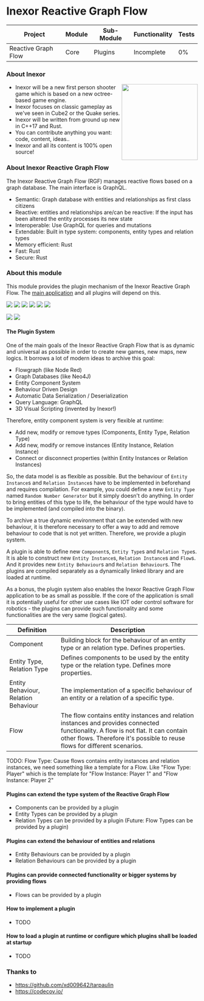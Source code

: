 # Inexor Reactive Graph Flow

| Project | Module | Sub-Module | Functionality | Tests |
| --- | --- | --- | --- | --- |
| Reactive Graph Flow | Core | Plugins | Incomplete | 0% |

### About Inexor

<a href="https://inexor.org/">
<img align="right" width="200" height="200" src="https://raw.githubusercontent.com/aschaeffer/inexor-rgf-core-plugins/main/docs/images/inexor_2.png">
</a>

* Inexor will be a new first person shooter game which is based on a new octree-based game engine.
* Inexor focuses on classic gameplay as we've seen in Cube2 or the Quake series.
* Inexor will be written from ground up new in C++17 and Rust.
* You can contribute anything you want: code, content, ideas..
* Inexor and all its content is 100% open source!

### About Inexor Reactive Graph Flow

The Inexor Reactive Graph Flow (RGF) manages reactive flows based on a graph database. The main interface is GraphQL.

* Semantic: Graph database with entities and relationships as first class citizens
* Reactive: entities and relationships are/can be reactive: If the input has been altered the entity processes its new state
* Interoperable: Use GraphQL for queries and mutations
* Extendable: Built in type system: components, entity types and relation types
* Memory efficient: Rust
* Fast: Rust
* Secure: Rust

### About this module

This module provides the plugin mechanism of the Inexor Reactive Graph Flow. The
[main application](https://github.com/aschaeffer/inexor-rgf-application) and all plugins will depend on this.

[<img src="https://img.shields.io/badge/Language-Rust-brightgreen">](https://www.rust-lang.org/)
[<img src="https://img.shields.io/badge/Platforms-Linux%20%26%20Windows-brightgreen">]()
[<img src="https://img.shields.io/github/workflow/status/aschaeffer/inexor-rgf-core-plugins/Rust">](https://github.com/aschaeffer/inexor-rgf-core-plugins/actions?query=workflow%3ARust)
[<img src="https://img.shields.io/github/last-commit/aschaeffer/inexor-rgf-core-plugins">]()
[<img src="https://img.shields.io/github/languages/code-size/aschaeffer/inexor-rgf-core-plugins">]()
[<img src="https://img.shields.io/codecov/c/github/aschaeffer/inexor-rgf-core-plugins">](https://app.codecov.io/gh/aschaeffer/inexor-rgf-core-plugins)

[<img src="https://img.shields.io/github/license/aschaeffer/inexor-rgf-core-plugins">](https://github.com/aschaeffer/inexor-rgf-core-plugins/blob/main/LICENSE)
[<img src="https://img.shields.io/discord/698219248954376256?logo=discord">](https://discord.com/invite/acUW8k7)

#### The Plugin System

One of the main goals of the Inexor Reactive Graph Flow that is as dynamic and universal as possible in order to create
new games, new maps, new logics. It borrows a lot of modern ideas to archive this goal:

* Flowgraph (like Node Red)
* Graph Databases (like Neo4J)
* Entity Component System
* Behaviour Driven Design
* Automatic Data Serialization / Deserialization
* Query Language: GraphQL
* 3D Visual Scripting (invented by Inexor!)

Therefore, entity component system is very flexible at runtime:

* Add new, modify or remove types (Components, Entity Type, Relation Type)
* Add new, modify or remove instances (Entity Instance, Relation Instance)
* Connect or disconnect properties (within Entity Instances or Relation Instances)

So, the data model is as flexible as possible. But the behaviour of `Entity Instance`s and `Relation Instance`s have to
be implemented in beforehand and requires compilation. For example, you could define a new `Entity Type` named `Random
Number Generator` but it simply doesn't do anything. In order to bring entities of this type to life, the behaviour of
the type would have to be implemented (and compiled into the binary).

To archive a true dynamic environment that can be extended with new behaviour, it is therefore necessary to offer a way
to add and remove behaviour to code that is not yet written. Therefore, we provide a plugin system.

A plugin is able to define new `Component`s, `Entity Type`s and `Relation Type`s. It is able to construct new `Entity
Instance`s, `Relation Instance`s and `Flow`s. And it provides new `Entity Behaviour`s and `Relation Behaviour`s. The
plugins are compiled separately as a dynamically linked library and are loaded at runtime.

As a bonus, the plugin system also enables the Inexor Reactive Graph Flow application to be as small as possible. If the
core of the application is small it is potentially useful for other use cases like IOT oder control software for
robotics - the plugins can provide such functionality and some functionalities are the very same (logical gates).

| Definition  | Description |
| --- | --- |
| Component | Building block for the behaviour of an entity type or an relation type. Defines properties. |
| Entity Type, Relation Type | Defines components to be used by the entity type or the relation type. Defines more properties. |
| Entity Behaviour, Relation Behaviour | The implementation of a specific behaviour of an entity or a relation of a specific type. |
| Flow | The flow contains entity instances and relation instances and provides connected functionality. A flow is not flat. It can contain other flows. Therefore it's possible to reuse flows for different scenarios. |

TODO: Flow Type: Cause flows contains entity instances and relation instances, we need something like a template for a Flow. Like "Flow Type: Player" which is the template for "Flow Instance: Player 1" and "Flow Instance: Player 2"

#### Plugins can extend the type system of the Reactive Graph Flow

* Components can be provided by a plugin
* Entity Types can be provided by a plugin
* Relation Types can be provided by a plugin
(Future: Flow Types can be provided by a plugin)

#### Plugins can extend the behaviour of entities and relations

* Entity Behaviours can be provided by a plugin
* Relation Behaviours can be provided by a plugin

#### Plugins can provide connected functionality or bigger systems by providing flows

* Flows can be provided by a plugin

#### How to implement a plugin

* TODO

#### How to load a plugin at runtime or configure which plugins shall be loaded at startup

* TODO

### Thanks to

* https://github.com/xd009642/tarpaulin
* https://codecov.io/

